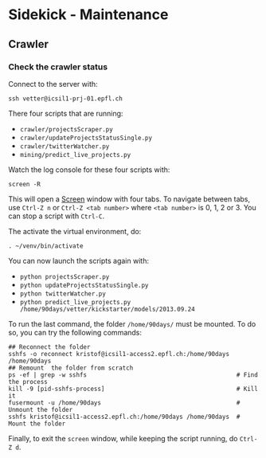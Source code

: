# Sidekick - Maintenance

## Crawler

### Check the crawler status
Connect to the server with:

````
ssh vetter@icsil1-prj-01.epfl.ch
````

There four scripts that are running:

- `crawler/projectsScraper.py`
- `crawler/updateProjectsStatusSingle.py`
- `crawler/twitterWatcher.py`
- `mining/predict_live_projects.py`
 
Watch the log console for these four scripts with:
 
````
screen -R
````
 
This will open a [Screen](https://developer.apple.com/library/mac/documentation/Darwin/Reference/ManPages/man1/screen.1.html) window with four tabs. To navigate between tabs, use `Ctrl-Z n` or `Ctrl-Z <tab number>` where `<tab number>` is 0, 1, 2 or 3. You can stop a script with `Ctrl-C`. 
 
The activate the virtual environment, do:

````
. ~/venv/bin/activate
```` 
 
You can now launch the scripts again with:

- `python projectsScraper.py`
- `python updateProjectsStatusSingle.py`
- `python twitterWatcher.py`
- `python predict_live_projects.py /home/90days/vetter/kickstarter/models/2013.09.24`

To run the last command, the folder `/home/90days/` must be mounted. To do so, you can try the following commands:

````
## Reconnect the folder
sshfs -o reconnect kristof@icsil1-access2.epfl.ch:/home/90days /home/90days
## Remount  the folder from scratch
ps -ef | grep -w sshfs                                          # Find the process
kill -9 [pid-sshfs-process]                                     # Kill it
fusermount -u /home/90days                                      # Unmount the folder
sshfs kristof@icsil1-access2.epfl.ch:/home/90days /home/90days  # Mount the folder
````

Finally, to exit the `screen` window, while keeping the script running, do `Ctrl-Z d`.
